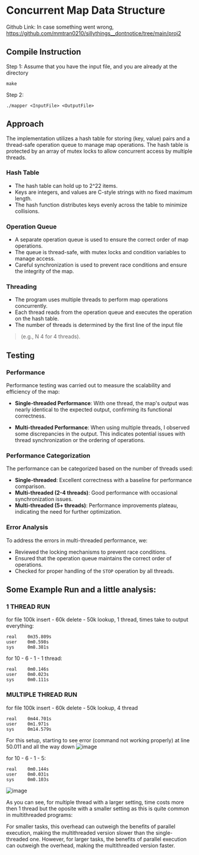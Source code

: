 # Concurrent Map Data Structure

Github Link: In case something went wrong, https://github.com/mmtran0210/sillythings__dontnotice/tree/main/proj2

## Compile Instruction

Step 1: 
Assume that you have the input file, and you are already at the directory 

```
make
```

Step 2: 
```
./mapper <InputFile> <OutputFile>
```

## Approach

The implementation utilizes a hash table for storing (key, value) pairs and a thread-safe operation queue to manage map operations. The hash table is protected by an array of mutex locks to allow concurrent access by multiple threads.

### Hash Table

* The hash table can hold up to 2^22 items.
* Keys are integers, and values are C-style strings with no fixed maximum length.
* The hash function distributes keys evenly across the table to minimize collisions.

### Operation Queue 

* A separate operation queue is used to ensure the correct order of map operations.
* The queue is thread-safe, with mutex locks and condition variables to manage access.
* Careful synchronization is used to prevent race conditions and ensure the integrity of the map.

### Threading

* The program uses multiple threads to perform map operations concurrently.
* Each thread reads from the operation queue and executes the operation on the hash table.
* The number of threads is determined by the first line of the input file
>  (e.g., N 4 for 4 threads).

## Testing

### Performance
Performance testing was carried out to measure the scalability and efficiency of the map:

- **Single-threaded Performance**: With one thread, the map's output was nearly identical to the expected output, confirming its functional correctness.

- **Multi-threaded Performance**: When using multiple threads, I observed some discrepancies in the output. This indicates potential issues with thread synchronization or the ordering of operations.

### Performance Categorization

The performance can be categorized based on the number of threads used:
- **Single-threaded**: Excellent correctness with a baseline for performance comparison.
- **Multi-threaded (2-4 threads)**: Good performance with occasional synchronization issues.
- **Multi-threaded (5+ threads)**: Performance improvements plateau, indicating the need for further optimization.

### Error Analysis

To address the errors in multi-threaded performance, we:
- Reviewed the locking mechanisms to prevent race conditions.
- Ensured that the operation queue maintains the correct order of operations.
- Checked for proper handling of the `STOP` operation by all threads.

## Some Example Run and a little analysis:

### 1 THREAD RUN
for file 100k insert - 60k delete - 50k lookup, 1 thread, times take to output everything: 
```
real    0m35.809s
user    0m0.598s
sys     0m8.381s
```

for 10 - 6 - 1 - 1 thread:
```
real    0m0.146s
user    0m0.023s
sys     0m0.111s
```

### MULTIPLE THREAD RUN
for file 100k insert - 60k delete - 50k lookup, 4 thread
```
real    0m44.701s
user    0m1.971s
sys     0m14.579s
```

For this setup, starting to see error (command not working properly) at line 50.011 and all the way down
![image](https://github.com/mmtran0210/csce311_codingproject/assets/105460300/5d943798-7376-4947-9acc-36fdcea960ed)


for 10 - 6 - 1 - 5:
```
real    0m0.144s
user    0m0.031s
sys     0m0.103s
```

![image](https://github.com/mmtran0210/csce311_codingproject/assets/105460300/d64cb933-f76b-41f7-ab24-5e6fc267bff3)

As you can see, for multiple thread with a larger setting, time costs more then 1 thread but the oposite with a smaller setting as this is quite common in multithreaded programs:

For smaller tasks, this overhead can outweigh the benefits of parallel execution, making the multithreaded version slower than the single-threaded one. However, for larger tasks, the benefits of parallel execution can outweigh the overhead, making the multithreaded version faster.





